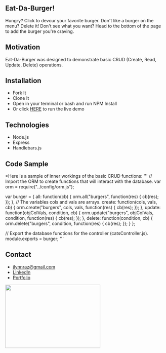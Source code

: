 ## Eat-Da-Burger!
Hungry? Click to devour your favorite burger. Don't like a burger on the menu? Delete it! Don't see what you want? Head to the bottom of the page to add the burger you're craving.

## Motivation
Eat-Da-Burger was designed to demonstrate basic CRUD (Create, Read, Update, Delete) operations.

## Installation
* Fork It
* Clone It
* Open in your terminal or bash and run NPM Install
* Or click [HERE](https://fast-harbor-46897.herokuapp.com/) to run the live demo

## Technologies
* Node.js
* Express
* Handlebars.js

## Code Sample

*Here is a sample of inner workings of the basic CRUD functions:
'''
// Import the ORM to create functions that will interact with the database.
var orm = require("../config/orm.js");

var burger = {
  all: function(cb) {
    orm.all("burgers", function(res) {
      cb(res);
    });
  },
  // The variables cols and vals are arrays.
  create: function(cols, vals, cb) {
    orm.create("burgers", cols, vals, function(res) {
      cb(res);
    });
  },
  update: function(objColVals, condition, cb) {
    orm.update("burgers", objColVals, condition, function(res) {
      cb(res);
    });
  },
  delete: function(condition, cb) {
    orm.delete("burgers", condition, function(res) {
      cb(res);
    });
  }
};

// Export the database functions for the controller (catsController.js).
module.exports = burger;
'''

## Contact
* jlynnraz@gmail.com
* [LinkedIn](https://www.linkedin.com/in/jaimee-razee/)
* [Portfolio](https://jlynnraz.github.io/Portfolio2/)


<img src="https://vignette.wikia.nocookie.net/spongebob/images/1/1c/Goodbye%2C_Krabby_Patty_205.png/revision/latest?cb=20170310020905" data-canonical-src="https://gyazo.com/eb5c5741b6a9a16c692170a41a49c858.png" width="300" height="200" />

